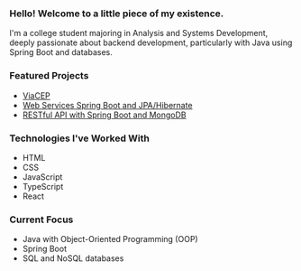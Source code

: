 ### Hello! Welcome to a little piece of my existence.
I'm a college student majoring in Analysis and Systems Development, deeply passionate about backend development, particularly with Java using Spring Boot and databases.

### Featured Projects
- [ViaCEP](https://github.com/camilazucchi/via-cep)
- [Web Services Spring Boot and JPA/Hibernate](https://github.com/camilazucchi/workshop-springboot3-jpa)
- [RESTful API with Spring Boot and MongoDB](https://github.com/camilazucchi/workshop-springboot3-mongodb)

### Technologies I've Worked With
- HTML
- CSS
- JavaScript
- TypeScript
- React

### Current Focus
- Java with Object-Oriented Programming (OOP)
- Spring Boot
- SQL and NoSQL databases
